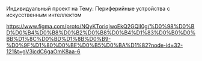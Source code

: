 Индивидуальный проект на Тему: Периферийные устройства с искусственным интеллектом


https://www.figma.com/proto/NQyKToriqjwoEkQ2GQlI0g/%D0%98%D0%BD%D0%B4%D0%B8%D0%B2%D0%B8%D0%B4%D1%83%D0%B0%D0%BB%D1%8C%D0%BD%D1%8B%D0%B9-%D0%9F%D1%80%D0%BE%D0%B5%D0%BA%D1%82?node-id=32-121&t=gV3jcdC6gaOmK8aa-6
